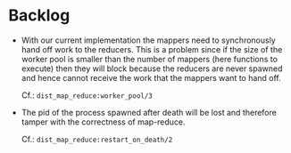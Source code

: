 Backlog
=======

* With our current implementation the mappers need to synchronously hand off
  work to the reducers. This is a problem since if the size of the worker pool
  is smaller than the number of mappers (here functions to execute) then they
  will block because the reducers are never spawned and hence cannot receive the
  work that the mappers want to hand off.

  Cf.: `dist_map_reduce:worker_pool/3`

* The pid of the process spawned after death will be lost and therefore tamper
  with the correctness of map-reduce.

  Cf.: `dist_map_reduce:restart_on_death/2`
